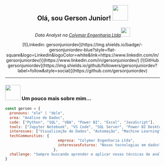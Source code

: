 <div align="center">
  <h2>Olá, sou Gerson Junior! <img src="https://media.giphy.com/media/LmNwrBhejkK9xFWlQL/giphy.gif" width="50"></h2>
</div>

<p align="center">
  <em>Data Analyst na <a href="http://www.unb.br">Colymar Engenharia Ltda</a><img src="https://media.giphy.com/media/LmNwrBhejkK9xFWlQL/giphy.gif" width="30"></em>
</p>

<div align="center">
  [![Linkedin: gersonjuniordev](https://img.shields.io/badge/-gersonjuniordev-blue?style=flat-square&logo=Linkedin&logoColor=white&link=https://www.linkedin.com/in/gersonjuniordev/)](https://www.linkedin.com/in/gersonjuniordev/)
  [![GitHub gersonjuniordev](https://img.shields.io/github/followers/gersonjuniordev?label=follow&style=social)](https://github.com/gersonjuniordev)
</div>

---

### <img src="https://media.giphy.com/media/qgKj279oB80h2/giphy.gif" width="50"> Um pouco mais sobre mim...

```javascript
const gerson = {
  pronouns: "ele" | "dele",
  area: "Análise de Dados",
  code: ["Python", "SQL", "VBA", "Power BI", "Excel", "JavaScript"],
  tools: ["Jupyter Notebook", "VS Code", "SQL Server", "Power BI Desktop"],
  interesses: ["Visualização de Dados", "Automação", "Machine Learning"],
  techCommunities: {
                        empresa: "Colymar Engenharia Ltda",
                        interessesFuturos: "Novas tecnologias em dados"
                      },
  challenge: "Sempre buscando aprender e aplicar novas técnicas de análise de dados"
}
